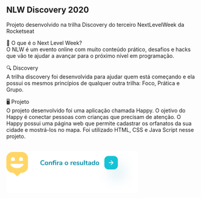 ## NLW Discovery 2020

Projeto desenvolvido na trilha Discovery do terceiro NextLevelWeek da Rocketseat

:rocket: O que é o Next Level Week?<br>
O NLW é um evento online com muito conteúdo prático, desafios e hacks que vão te ajudar a avançar para o próximo nível em programação.

:mag: Discovery<br>
A trilha discovery foi desenvolvida para ajudar quem está começando e ela possui os mesmos princípios de qualquer outra trilha: Foco, Prática e Grupo.

🖥️ Projeto<br>
O projeto desenvolvido foi uma aplicação chamada Happy. O ojetivo do Happy é conectar pessoas com crianças que precisam de atenção. O Happy possui uma página web que permite cadastrar os orfanatos da sua cidade e mostrá-los no mapa. Foi utilizado HTML, CSS e Java Script nesse projeto.<br>
<br>

[<img src='https://github.com/machadinhacega/nlw_2020_discovery/blob/main/files/assets/resultado.png' height='110'>](https://davinegreiiros.github.io/NLW_2020_happy-web/)
